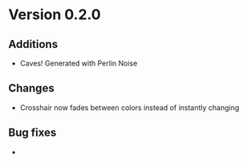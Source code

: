# Version 0.2.0

## Additions

- Caves! Generated with Perlin Noise

## Changes

- Crosshair now fades between colors instead of instantly changing

## Bug fixes

-

